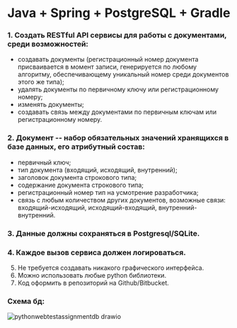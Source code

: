 # Java + Spring + PostgreSQL + Gradle

### 1. Создать RESTful API сервисы для работы с документами, среди возможностей:
 * создавать документы (регистрационный номер документа присваивается в момент записи, генерируется по любому алгоритму, обеспечивающему уникальный номер среди документов этого же типа);
 * удалять документы по первичному ключу или регистрационному номеру;
 * изменять документы;
 * создавать связь между документами по первичным ключам или регистрационному номеру.

### 2. Документ -- набор обязательных значений хранящихся в базе данных, его атрибутный состав:
 * первичный ключ;
 * тип документа (входящий, исходящий, внутренний);
 * заголовок документа строкового типа;
 * содержание документа строкового типа;
 * регистрационный номер тип на усмотрение разработчика;
 * связь с любым количеством других документов, возможные связи: входящий-исходящий, исходящий-входящий, внутренний-внутренний.

### 3. Данные должны сохраняться в Postgresql/SQLite.

### 4. Каждое вызов сервиса должен логироваться.


5. Не требуется создавать никакого графического интерфейса.
6. Можно использовать любые python библиотеки.
7. Код оформить в репозиторий на Github/Bitbucket.

### Схема бд:
![pythonwebtestassignmentdb drawio](https://user-images.githubusercontent.com/45429218/204267014-7126e012-4643-417c-af77-7f7254c3a68d.png)
